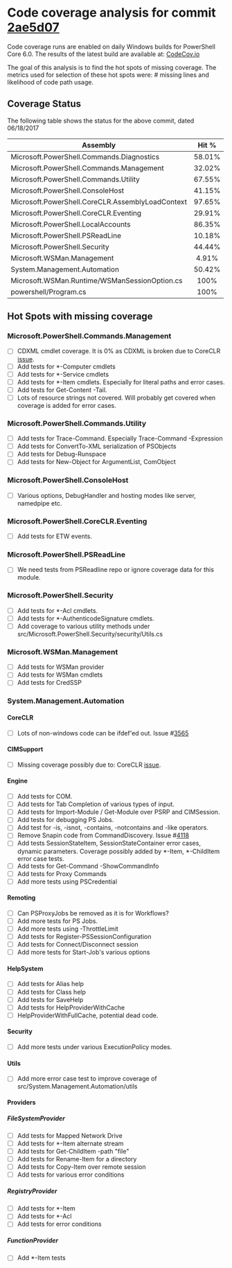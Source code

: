 # Code coverage analysis for commit [2ae5d07](https://codecov.io/gh/PowerShell/PowerShell/tree/c7b959bd6e5356fbbd395f22ba0c6cba49f354f6/src)

Code coverage runs are enabled on daily Windows builds for PowerShell Core 6.0.
The results of the latest build are available at: [CodeCov.io](https://codecov.io/gh/PowerShell/PowerShell)

The goal of this analysis is to find the hot spots of missing coverage.
The metrics used for selection of these hot spots were: # missing lines and likelihood of code path usage.

## Coverage Status

The following table shows the status for the above commit, dated 06/18/2017

| Assembly | Hit % |
| -------- |:-----:|
| Microsoft.PowerShell.Commands.Diagnostics | 58.01% |
| Microsoft.PowerShell.Commands.Management  | 32.02% |
| Microsoft.PowerShell.Commands.Utility | 67.55% | 
| Microsoft.PowerShell.ConsoleHost | 41.15% |
| Microsoft.PowerShell.CoreCLR.AssemblyLoadContext | 97.65% |
| Microsoft.PowerShell.CoreCLR.Eventing | 29.91% |
| Microsoft.PowerShell.LocalAccounts | 86.35% |
| Microsoft.PowerShell.PSReadLine | 10.18% |
| Microsoft.PowerShell.Security | 44.44% |
| Microsoft.WSMan.Management | 4.91% |
| System.Management.Automation | 50.42% |
| Microsoft.WSMan.Runtime/WSManSessionOption.cs | 100% |
| powershell/Program.cs | 100% |

## Hot Spots with missing coverage

### Microsoft.PowerShell.Commands.Management

- [ ] CDXML cmdlet coverage. It is 0% as CDXML is broken due to CoreCLR [issue](https://github.com/dotnet/corefx/issues/18877). 
- [ ] Add tests for *-Computer cmdlets
- [ ] Add tests for *-Service cmdlets
- [ ] Add tests for *-Item cmdlets. Especially for literal paths and error cases.
- [ ] Add tests for Get-Content -Tail.
- [ ] Lots of resource strings not covered. Will probably get covered when coverage is added for error cases.

### Microsoft.PowerShell.Commands.Utility

- [ ] Add tests for Trace-Command. Especially Trace-Command -Expression
- [ ] Add tests for ConvertTo-XML serialization of PSObjects
- [ ] Add tests for Debug-Runspace
- [ ] Add tests for New-Object for ArgumentList, ComObject

### Microsoft.PowerShell.ConsoleHost

- [ ] Various options, DebugHandler and hosting modes like server, namedpipe etc.

### Microsoft.PowerShell.CoreCLR.Eventing

- [ ] Add tests for ETW events.

### Microsoft.PowerShell.PSReadLine

- [ ] We need tests from PSReadline repo or ignore coverage data for this module.

### Microsoft.PowerShell.Security

- [ ] Add tests for *-Acl cmdlets.
- [ ] Add tests for *-AuthenticodeSignature cmdlets.
- [ ] Add coverage to various utility methods under src/Microsoft.PowerShell.Security/security/Utils.cs

### Microsoft.WSMan.Management

- [ ] Add tests for WSMan provider
- [ ] Add tests for WSMan cmdlets
- [ ] Add tests for CredSSP

### System.Management.Automation

#### CoreCLR

- [ ] Lots of non-windows code can be ifdef'ed out. Issue #[3565](https://github.com/PowerShell/PowerShell/issues/3565)

#### CIMSupport

- [ ] Missing coverage possibly due to: CoreCLR [issue](https://github.com/dotnet/corefx/issues/18877).

#### Engine

- [ ] Add tests for COM.
- [ ] Add tests for Tab Completion of various types of input.
- [ ] Add tests for Import-Module / Get-Module over PSRP and CIMSession.
- [ ] Add tests for debugging PS Jobs.
- [ ] Add test for -is, -isnot, -contains, -notcontains and -like operators.
- [ ] Remove Snapin code from CommandDiscovery. Issue #[4118](https://github.com/PowerShell/PowerShell/issues/4118)
- [ ] Add tests SessionStateItem, SessionStateContainer error cases, dynamic parameters. Coverage possibly added by *-Item, *-ChildItem error case tests.
- [ ] Add tests for Get-Command -ShowCommandInfo
- [ ] Add tests for Proxy Commands
- [ ] Add more tests using PSCredential

#### Remoting

- [ ] Can PSProxyJobs be removed as it is for Workflows?
- [ ] Add more tests for PS Jobs.
- [ ] Add more tests using -ThrottleLimit
- [ ] Add tests for Register-PSSessionConfiguration
- [ ] Add tests for Connect/Disconnect session
- [ ] Add more tests for Start-Job's various options

#### HelpSystem

- [ ] Add tests for Alias help
- [ ] Add tests for Class help
- [ ] Add tests for SaveHelp
- [ ] Add tests for HelpProviderWithCache
- [ ] HelpProviderWithFullCache, potential dead code.

#### Security

- [ ] Add more tests under various ExecutionPolicy modes.

#### Utils

- [ ] Add more error case test to improve coverage of src/System.Management.Automation/utils

#### Providers

##### FileSystemProvider

- [ ] Add tests for Mapped Network Drive
- [ ] Add tests for *-Item alternate stream
- [ ] Add tests for Get-ChildItem -path "file"
- [ ] Add tests for Rename-Item for a directory
- [ ] Add tests for Copy-Item over remote session
- [ ] Add tests for various error conditions

##### RegistryProvider

- [ ] Add tests for *-Item
- [ ] Add tests for *-Acl
- [ ] Add tests for error conditions

##### FunctionProvider

- [ ] Add *-Item tests
